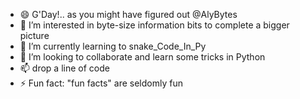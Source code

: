 - 😄 G'Day!.. as you might have figured out @AlyBytes
- 👀 I’m interested in byte-size information bits to complete a bigger picture
- 🌱 I’m currently learning to snake_Code_In_Py
- 💞️ I’m looking to collaborate and learn some tricks in Python
- 📫 drop a line of code 
- ⚡ Fun fact: "fun facts" are seldomly fun 

<!---
AlyBytes/AlyBytes is a ✨ special ✨ repository because its `README.md` (this file) appears on your GitHub profile.
You can click the Preview link to take a look at your changes.
--->
